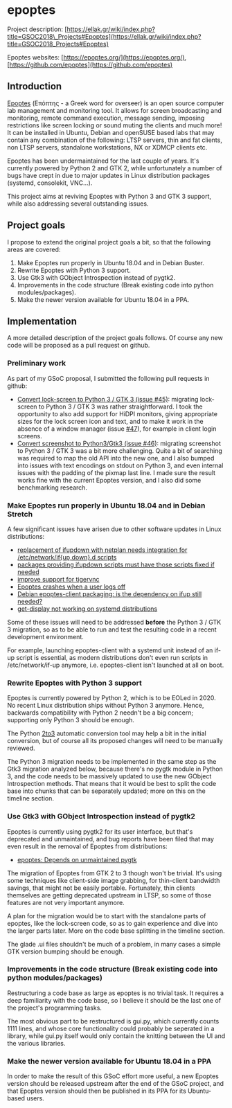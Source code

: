 # epoptes

Project description: [https://ellak.gr/wiki/index.php?title=GSOC2018\_Projects#Epoptes](https://ellak.gr/wiki/index.php?title=GSOC2018_Projects#Epoptes)

Epoptes websites: [https://epoptes.org/](https://epoptes.org/), [https://github.com/epoptes](https://github.com/epoptes)

## Introduction

[Epoptes](https://epoptes.org/) (Επόπτης  - a Greek word for overseer) is an open source computer lab management and monitoring tool. It allows for screen broadcasting and monitoring, remote command execution, message sending, imposing restrictions like screen locking or sound muting the clients and much more! It can be installed in Ubuntu, Debian and openSUSE based labs that may contain any combination of the following: LTSP servers, thin and fat clients, non LTSP servers, standalone workstations, NX or XDMCP clients etc.

Epoptes has been undermaintained for the last couple of years. It&#39;s currently powered by Python 2 and GTK 2, while unfortunately a number of bugs have crept in due to major updates in Linux distribution packages (systemd, consolekit, VNC…).

This project aims at reviving Epoptes with Python 3 and GTK 3 support, while also addressing several outstanding issues.

## Project goals

I propose to extend the original project goals a bit, so that the following areas are covered:

1. Make Epoptes run properly in Ubuntu 18.04 and in Debian Buster.
2. Rewrite Epoptes with Python 3 support.
3. Use Gtk3 with GObject Introspection instead of pygtk2.
4. Improvements in the code structure (Break existing code into python modules/packages).
5. Make the newer version available for Ubuntu 18.04 in a PPA.

## Implementation

A more detailed description of the project goals follows. Of course any new code will be proposed as a pull request on github.

### Preliminary work

As part of my GSoC proposal, I submitted the following pull requests in github:

- [Convert lock-screen to Python 3 / GTK 3 (issue #45)](https://github.com/Epoptes/epoptes/pull/48): migrating lock-screen to Python 3 / GTK 3 was rather straightforward. I took the opportunity to also add support for HiDPI monitors, giving appropriate sizes for the lock screen icon and text, and to make it work in the absence of a window manager (issue [#47](https://github.com/Epoptes/epoptes/issues/47)), for example in client login screens.
- [Convert screenshot to Python3/Gtk3 (issue #46)](https://github.com/Epoptes/epoptes/pull/49): migrating screenshot to Python 3 / GTK 3 was a bit more challenging. Quite a bit of searching was required to map the old API into the new one, and I also bumped into issues with text encodings on stdout on Python 3, and even internal issues with the padding of the pixmap last line. I made sure the result works fine with the current Epoptes version, and I also did some benchmarking research.

### Make Epoptes run properly in Ubuntu 18.04 and in Debian Stretch

A few significant issues have arisen due to other software updates in Linux distributions:

- [replacement of ifupdown with netplan needs integration for /etc/network/if{up,down}.d scripts](https://bugs.launchpad.net/ubuntu/+source/epoptes/+bug/1718227)
- [packages providing ifupdown scripts must have those scripts fixed if needed](https://bugs.debian.org/cgi-bin/bugreport.cgi?bug=661591)
- [improve support for tigervnc](https://github.com/Epoptes/epoptes/issues/22)
- [Epoptes crashes when a user logs off](https://github.com/Epoptes/epoptes/issues/33)
- [Debian epoptes-client packaging: is the dependency on ifup still needed?](https://github.com/Epoptes/epoptes/issues/42)
- [get-display not working on systemd distributions](https://github.com/Epoptes/epoptes/issues/43)

Some of these issues will need to be addressed **before** the Python 3 / GTK 3 migration, so as to be able to run and test the resulting code in a recent development environment.

For example, launching epoptes-client with a systemd unit instead of an if-up script is essential, as modern distributions don&#39;t even run scripts in /etc/network/if-up anymore, i.e. epoptes-client isn&#39;t launched at all on boot.

### Rewrite Epoptes with Python 3 support

Epoptes is currently powered by Python 2, which is to be EOLed in 2020. No recent Linux distribution ships without Python 3 anymore. Hence, backwards compatibility with Python 2 needn&#39;t be a big concern; supporting only Python 3 should be enough.

The Python [2to3](https://docs.python.org/2/library/2to3.html) automatic conversion tool may help a bit in the initial conversion, but of course all its proposed changes will need to be manually reviewed.

The Python 3 migration needs to be implemented in the same step as the Gtk3 migration analyzed below, because there&#39;s no pygtk module in Python 3, and the code needs to be massively updated to use the new GObject Introspection methods. That means that it would be best to split the code base into chunks that can be separately updated; more on this on the timeline section.

### Use Gtk3 with GObject Introspection instead of pygtk2

Epoptes is currently using pygtk2 for its user interface, but that&#39;s deprecated and unmaintained, and bug reports have been filed that may even result in the removal of Epoptes from distributions:

- [epoptes: Depends on unmaintained pygtk](https://bugs.debian.org/cgi-bin/bugreport.cgi?bug=885278)

The migration of Epoptes from GTK 2 to 3 though won&#39;t be trivial. It&#39;s using some techniques like client-side image grabbing, for thin-client bandwidth savings, that might not be easily portable. Fortunately, thin clients themselves are getting deprecated upstream in LTSP, so some of those features are not very important anymore.

A plan for the migration would be to start with the standalone parts of epoptes, like the lock-screen code, so as to gain experience and dive into the larger parts later. More on the code base splitting in the timeline section.

The glade .ui files shouldn&#39;t be much of a problem, in many cases a simple GTK version bumping should be enough.

### Improvements in the code structure (Break existing code into python modules/packages)

Restructuring a code base as large as epoptes is no trivial task. It requires a deep familiarity with the code base, so I believe it should be the last one of the project&#39;s programming tasks.

The most obvious part to be restructured is gui.py, which currently counts 1111 lines, and whose core functionality could probably be seperated in a library, while gui.py itself would only contain the knitting between the UI and the various libraries.

### Make the newer version available for Ubuntu 18.04 in a PPA

In order to make the result of this GSoC effort more useful, a new Epoptes version should be released upstream after the end of the GSoC project, and that Epoptes version should then be published in its PPA for its Ubuntu-based users.
